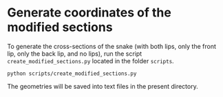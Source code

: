 # Generate coordinates of the modified sections

To generate the cross-sections of the snake (with both lips, only the front lip,
only the back lip, and no lips), run the script `create_modified_sections.py`
located in the folder `scripts`.

```shell
python scripts/create_modified_sections.py
```

The geometries will be saved into text files in the present directory.
